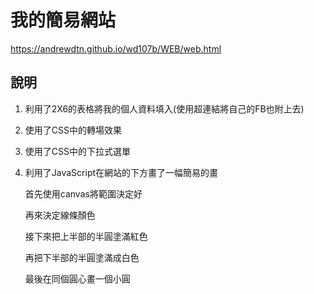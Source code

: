 # 我的簡易網站
https://andrewdtn.github.io/wd107b/WEB/web.html
 
## 說明

1. 利用了2X6的表格將我的個人資料填入(使用超連結將自己的FB也附上去)
2. 使用了CSS中的轉場效果
3. 使用了CSS中的下拉式選單
4. 利用了JavaScript在網站的下方畫了一幅簡易的畫

      首先使用canvas將範圍決定好

      再來決定線條顏色

      接下來把上半部的半圓塗滿紅色

      再把下半部的半圓塗滿成白色 

      最後在同個圓心畫一個小圓 
